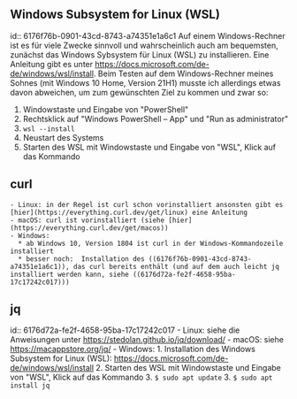 ## Windows Subsystem for Linux (WSL)
id:: 6176f76b-0901-43cd-8743-a74351e1a6c1
Auf einem Windows-Rechner ist es für viele Zwecke sinnvoll und wahrscheinlich auch am bequemsten, zunächst das Windows Sybsystem für Linux (WSL) zu installieren. Eine Anleitung gibt es unter https://docs.microsoft.com/de-de/windows/wsl/install. Beim Testen auf dem Windows-Rechner meines Sohnes (mit Windows 10 Home, Version 21H1) musste ich allerdings etwas davon abweichen, um zum gewünschten Ziel zu kommen und zwar so:
1. Windowstaste und Eingabe von "PowerShell"
2. Rechtsklick auf "Windows PowerShell – App" und "Run as administrator"
3. `wsl --install`
4. Neustart des Systems
5. Starten des WSL mit Windowstaste und Eingabe von "WSL", Klick auf das Kommando
## curl
	- Linux: in der Regel ist curl schon vorinstalliert ansonsten gibt es [hier](https://everything.curl.dev/get/linux) eine Anleitung
	- macOS: curl ist vorinstalliert (siehe [hier](https://everything.curl.dev/get/macos))
	- Windows: 
	  * ab Windows 10, Version 1804 ist curl in der Windows-Kommandozeile installiert
	  * besser noch:  Installation des ((6176f76b-0901-43cd-8743-a74351e1a6c1)), das curl bereits enthält (und auf dem auch leicht jq installiert werden kann, siehe ((6176d72a-fe2f-4658-95ba-17c17242c017)))
## jq
id:: 6176d72a-fe2f-4658-95ba-17c17242c017
	- Linux: siehe die Anweisungen unter https://stedolan.github.io/jq/download/
	- macOS: siehe https://macappstore.org/jq/
	- Windows:
	  1. Installation des Windows Subsystem for Linux (WSL): https://docs.microsoft.com/de-de/windows/wsl/install 
	  2. Starten des WSL mit Windowstaste und Eingabe von "WSL", Klick auf das Kommando
	  3. `$ sudo apt update`
	  3. `$ sudo apt install jq`